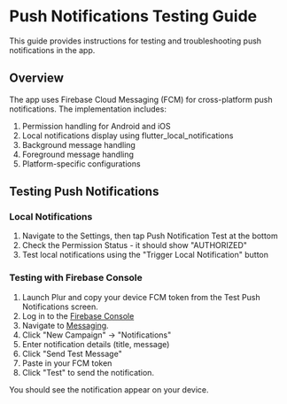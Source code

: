 # Push Notifications Testing Guide

This guide provides instructions for testing and troubleshooting push notifications in the app.

## Overview

The app uses Firebase Cloud Messaging (FCM) for cross-platform push notifications. The implementation includes:

1. Permission handling for Android and iOS
2. Local notifications display using flutter_local_notifications
3. Background message handling
4. Foreground message handling
5. Platform-specific configurations

## Testing Push Notifications

### Local Notifications

1. Navigate to the Settings, then tap Push Notification Test at the bottom
2. Check the Permission Status - it should show "AUTHORIZED"
3. Test local notifications using the "Trigger Local Notification" button

### Testing with Firebase Console

1. Launch Plur and copy your device FCM token from the Test Push Notifications screen.
2. Log in to the [Firebase Console](https://console.firebase.google.com/)
3. Navigate to [Messaging](https://console.firebase.google.com/u/0/project/plur-623b0/messaging).
4. Click "New Campaign" -> "Notifications"
5. Enter notification details (title, message)
6. Click "Send Test Message"
7. Paste in your FCM token 
8. Click "Test" to send the notification.

You should see the notification appear on your device.
